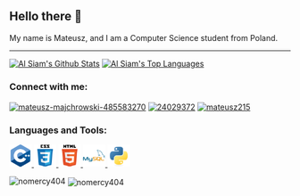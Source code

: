 ## Hello there 👋
My name is Mateusz, and I am a Computer Science student from Poland.

---

<a><a href="https://github.com/NoMercy404"><img alt="Al Siam's Github Stats" src="https://denvercoder1-github-readme-stats.vercel.app/api?username=NoMercy404&show_icons=true&count_private=true&theme=react&border_color=FFFFFF&hide_border=true&bg_color=0D1117&title_color=FFFFFF&text_color=9f9f9f&icon_color=FF10F0" height="192px" width="49.5%"/></a>
<a href="https://github.com/NoMercy404"><img alt="Al Siam's Top Languages" src="https://denvercoder1-github-readme-stats.vercel.app/api/top-langs/?username=NoMercy404&langs_count=8&layout=compact&count_private=true&theme=react&border_color=7F3FBF&bg_color=0D1117&hide_border=true&title_color=FFFFFF&icon_color=FF10F0&text_color=9f9f9f" height="192px" width="49.5%"/></a>

<h3 align="left">Connect with me:</h3>
<p align="left">
<a href="https://linkedin.com/in/mateusz-majchrowski-485583270" target="blank"><img align="center" src="https://raw.githubusercontent.com/rahuldkjain/github-profile-readme-generator/master/src/images/icons/Social/linked-in-alt.svg" alt="mateusz-majchrowski-485583270" height="30" width="40" /></a>
<a href="https://stackoverflow.com/users/24029372" target="blank"><img align="center" src="https://raw.githubusercontent.com/rahuldkjain/github-profile-readme-generator/master/src/images/icons/Social/stack-overflow.svg" alt="24029372" height="30" width="40" /></a>
<a href="https://www.leetcode.com/mateusz215" target="blank"><img align="center" src="https://raw.githubusercontent.com/rahuldkjain/github-profile-readme-generator/master/src/images/icons/Social/leet-code.svg" alt="mateusz215" height="30" width="40" /></a>
</p>

<h3 align="left">Languages and Tools:</h3>
<p align="left"> <a href="https://www.w3schools.com/cpp/" target="_blank" rel="noreferrer"> <img src="https://raw.githubusercontent.com/devicons/devicon/master/icons/cplusplus/cplusplus-original.svg" alt="cplusplus" width="40" height="40"/> </a> <a href="https://www.w3schools.com/css/" target="_blank" rel="noreferrer"> <img src="https://raw.githubusercontent.com/devicons/devicon/master/icons/css3/css3-original-wordmark.svg" alt="css3" width="40" height="40"/> </a> <a href="https://www.w3.org/html/" target="_blank" rel="noreferrer"> <img src="https://raw.githubusercontent.com/devicons/devicon/master/icons/html5/html5-original-wordmark.svg" alt="html5" width="40" height="40"/> </a> <a href="https://kotlinlang.org" target="_blank" rel="noreferrer"><img src="https://raw.githubusercontent.com/devicons/devicon/master/icons/mysql/mysql-original-wordmark.svg" alt="mysql" width="40" height="40"/> </a> <a href="https://www.python.org" target="_blank" rel="noreferrer"> <img src="https://raw.githubusercontent.com/devicons/devicon/master/icons/python/python-original.svg" alt="python" width="40" height="40"/> </a> </p>

<p><img align="left" src="https://github-readme-stats.vercel.app/api/top-langs?username=nomercy404&show_icons=true&locale=en&layout=compact" alt="nomercy404" /></p>

<p>&nbsp;<img align="center" src="https://github-readme-stats.vercel.app/api?username=nomercy404&show_icons=true&locale=en" alt="nomercy404" /></p>



